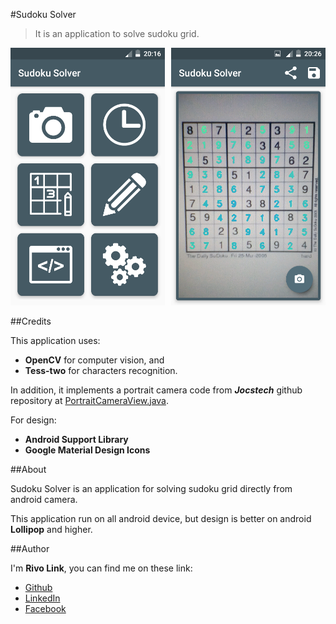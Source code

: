 #Sudoku Solver

>It is an application to solve sudoku grid.

<div>
	<img width="49%" src="images/screenshot_home.png" alt="screenshot_home" />
	<img style="float:right" width="49%" src="images/screenshot_solving.png" alt="screenshot_solving" />
</div>

##Credits

This application uses:

- **OpenCV** for computer vision, and
- **Tess-two** for characters recognition.

In addition, it implements a portrait camera code from ***Jocstech*** github repository at [PortraitCameraView.java](https://github.com/jocstech/AndroidCameraSudokuSolver/blob/master/SudokuSolver/app/src/main/java/com/example/calvin/sudokusolver/PortraitCameraView.java).

For design:

- **Android Support Library**
- **Google Material Design Icons**

##About

Sudoku Solver is an application for solving sudoku grid directly from android camera.


This application run on all android device, but design is better on android **Lollipop** and higher.


##Author

I'm  **Rivo Link**, you can find me on these link:

- [Github](https://github.com/RivoLink)
- [LinkedIn](https://www.linkedin.com/)
- [Facebook](https://www.facebook.com/rivolink03)
